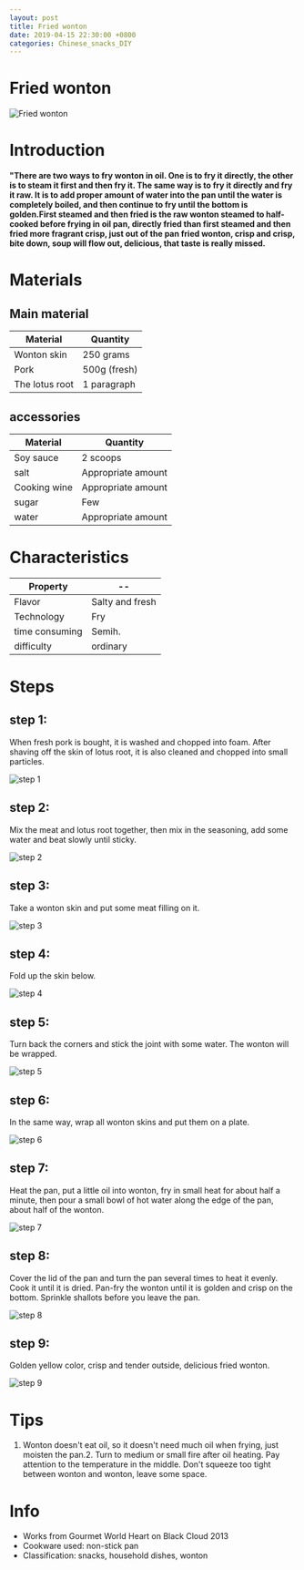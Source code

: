 ```yaml
---
layout: post
title: Fried wonton
date: 2019-04-15 22:30:00 +0800
categories: Chinese_snacks_DIY
---
```


# Fried wonton

![Fried wonton]({{site.baseurl}}/img/419544/419544.jpg)

# Introduction

**"There are two ways to fry wonton in oil. One is to fry it directly, the other is to steam it first and then fry it. The same way is to fry it directly and fry it raw. It is to add proper amount of water into the pan until the water is completely boiled, and then continue to fry until the bottom is golden.First steamed and then fried is the raw wonton steamed to half-cooked before frying in oil pan, directly fried than first steamed and then fried more fragrant crisp, just out of the pan fried wonton, crisp and crisp, bite down, soup will flow out, delicious, that taste is really missed.**

# Materials


## Main material

Material|Quantity
--|--
Wonton skin|250 grams
Pork|500g (fresh)
The lotus root|1 paragraph

## accessories

Material|Quantity
--|--
Soy sauce|2 scoops
salt|Appropriate amount
Cooking wine|Appropriate amount
sugar|Few
water|Appropriate amount

# Characteristics

Property|--
--|--
Flavor|Salty and fresh
Technology|Fry
time consuming|Semih.
difficulty|ordinary

# Steps

## step 1:

When fresh pork is bought, it is washed and chopped into foam. After shaving off the skin of lotus root, it is also cleaned and chopped into small particles.

![step 1]({{site.baseurl}}/img/419544/1.jpg)

## step 2:

Mix the meat and lotus root together, then mix in the seasoning, add some water and beat slowly until sticky.

![step 2]({{site.baseurl}}/img/419544/2.jpg)

## step 3:

Take a wonton skin and put some meat filling on it.

![step 3]({{site.baseurl}}/img/419544/3.jpg)

## step 4:

Fold up the skin below.

![step 4]({{site.baseurl}}/img/419544/4.jpg)

## step 5:

Turn back the corners and stick the joint with some water. The wonton will be wrapped.

![step 5]({{site.baseurl}}/img/419544/5.jpg)

## step 6:

In the same way, wrap all wonton skins and put them on a plate.

![step 6]({{site.baseurl}}/img/419544/6.jpg)

## step 7:

Heat the pan, put a little oil into wonton, fry in small heat for about half a minute, then pour a small bowl of hot water along the edge of the pan, about half of the wonton.

![step 7]({{site.baseurl}}/img/419544/7.jpg)

## step 8:

Cover the lid of the pan and turn the pan several times to heat it evenly. Cook it until it is dried. Pan-fry the wonton until it is golden and crisp on the bottom. Sprinkle shallots before you leave the pan.

![step 8]({{site.baseurl}}/img/419544/8.jpg)

## step 9:

Golden yellow color, crisp and tender outside, delicious fried wonton.

![step 9]({{site.baseurl}}/img/419544/9.jpg)

# Tips

1. Wonton doesn't eat oil, so it doesn't need much oil when frying, just moisten the pan.2. Turn to medium or small fire after oil heating. Pay attention to the temperature in the middle. Don't squeeze too tight between wonton and wonton, leave some space.

# Info

- Works from Gourmet World Heart on Black Cloud 2013
- Cookware used: non-stick pan
- Classification: snacks, household dishes, wonton